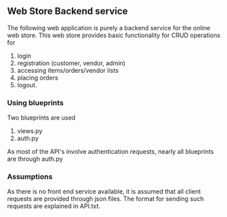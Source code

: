 ## **Web Store Backend service**

The following web application is  purely a backend service for the online web store.
This web store provides basic functionality for CRUD operations for 
1. login
2. registration (customer, vendor, admin)
3. accessing items/orders/vendor lists
4. placing orders
5. logout.

### Using blueprints
Two blueprints are used
1. views.py
2. auth.py

As most of the API's involve authentication requests, nearly all blueprints are through auth.py

### Assumptions
As there is no front end service available, it is assumed that all client requests are provided through json files. The format for sending such requests are explained in API.txt.